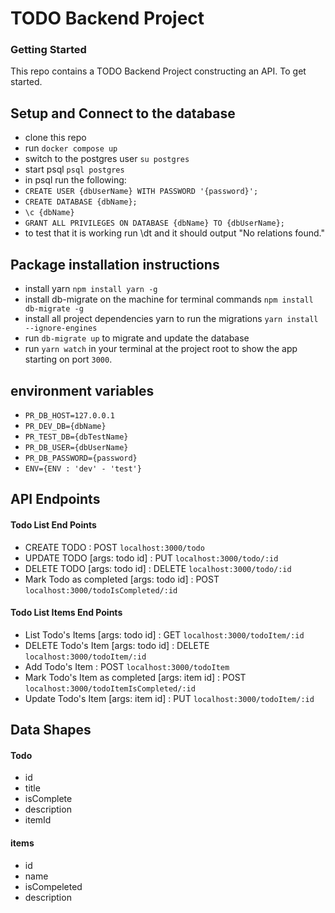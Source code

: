 # TODO Backend Project

### Getting Started

This repo contains a TODO Backend Project constructing an API. To get started.

## Setup and Connect to the database

- clone this repo
- run `docker compose up`
- switch to the postgres user `su postgres`
- start psql `psql postgres`
- in psql run the following:
- `CREATE USER {dbUserName} WITH PASSWORD '{password}';`
- `CREATE DATABASE {dbName};`
- `\c {dbName}`
- `GRANT ALL PRIVILEGES ON DATABASE {dbName} TO {dbUserName};`
- to test that it is working run \dt and it should output "No relations found."

## Package installation instructions

- install yarn `npm install yarn -g`
- install db-migrate on the machine for terminal commands `npm install db-migrate -g`
- install all project dependencies yarn to run the migrations `yarn install --ignore-engines`
- run `db-migrate up` to migrate and update the database
- run `yarn watch` in your terminal at the project root to show the app starting on port `3000`.

## environment variables

- `PR_DB_HOST=127.0.0.1`
- `PR_DEV_DB={dbName}`
- `PR_TEST_DB={dbTestName}`
- `PR_DB_USER={dbUserName}`
- `PR_DB_PASSWORD={password}`
- `ENV={ENV : 'dev' - 'test'}`

## API Endpoints

#### Todo List End Points

- CREATE TODO : POST `localhost:3000/todo`
- UPDATE TODO [args: todo id] : PUT `localhost:3000/todo/:id`
- DELETE TODO [args: todo id] : DELETE `localhost:3000/todo/:id`
- Mark Todo as completed [args: todo id] : POST `localhost:3000/todoIsCompleted/:id`

#### Todo List Items End Points

- List Todo's Items [args: todo id] : GET `localhost:3000/todoItem/:id`
- DELETE Todo's Item [args: todo id] : DELETE `localhost:3000/todoItem/:id`
- Add Todo's Item : POST `localhost:3000/todoItem`
- Mark Todo's Item as completed [args: item id] : POST `localhost:3000/todoItemIsCompleted/:id`
- Update Todo's Item [args: item id] : PUT `localhost:3000/todoItem/:id`

## Data Shapes

#### Todo

- id
- title
- isComplete
- description
- itemId

#### items

- id
- name
- isCompeleted
- description
